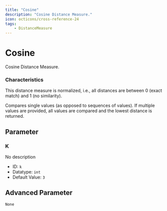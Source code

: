 ```yaml
---
title: "Cosine"
description: "Cosine Distance Measure."
icon: octicons/cross-reference-24
tags: 
    - DistanceMeasure
---
```

# Cosine
<!-- This file was generated - DO NOT CHANGE IT MANUALLY -->



Cosine Distance Measure.

### Characteristics
This distance measure is normalized, i.e., all distances are between 0 (exact match) and 1 (no similarity).

Compares single values (as opposed to sequences of values). If multiple values are provided, all values are compared and the lowest distance is returned.

## Parameter

### K

No description

- ID: `k`
- Datatype: `int`
- Default Value: `3`





## Advanced Parameter

`None`